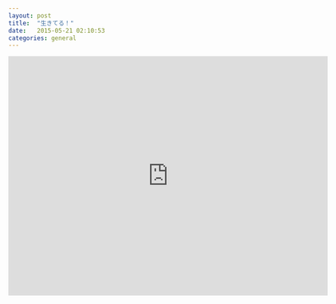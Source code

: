 ```yaml
---
layout: post
title:  "生きてる！"
date:   2015-05-21 02:10:53
categories: general
---
```


<iframe width="640" height="480" src="https://www.youtube.com/embed/qq32cxIl0cY" frameborder="0" allowfullscreen></iframe>
